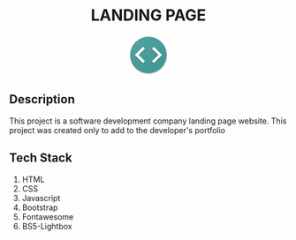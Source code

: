<div align="center">
    <h1>LANDING PAGE</h1>
</div>

<p align="center">
    <a href="https://laravel.com" target="_blank">
        <img src="https://github.com/myndra1805/landing-page/blob/master/images/logo.png?raw=true" >
    </a>
</p>

## Description
This project is a software development company landing page website. This project was created only to add to the developer's portfolio




## Tech Stack
1. HTML
2. CSS
3. Javascript
4. Bootstrap
5. Fontawesome
6. BS5-Lightbox
